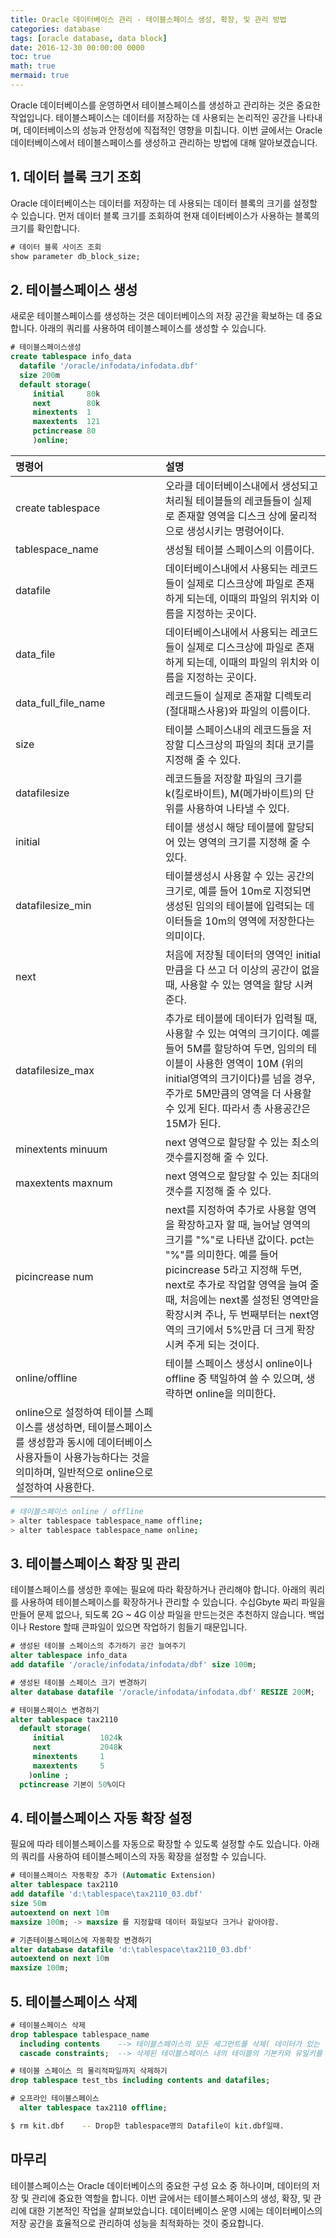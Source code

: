 ```yaml
---
title: Oracle 데이터베이스 관리 - 테이블스페이스 생성, 확장, 및 관리 방법
categories: database
tags: [oracle database, data block]
date: 2016-12-30 00:00:00 0000
toc: true
math: true
mermaid: true
---
```


Oracle 데이터베이스를 운영하면서 테이블스페이스를 생성하고 관리하는 것은 중요한 작업입니다. 
테이블스페이스는 데이터를 저장하는 데 사용되는 논리적인 공간을 나타내며, 데이터베이스의 성능과 안정성에 직접적인 영향을 미칩니다. 
이번 글에서는 Oracle 데이터베이스에서 테이블스페이스를 생성하고 관리하는 방법에 대해 알아보겠습니다.

## 1. 데이터 블록 크기 조회

Oracle 데이터베이스는 데이터를 저장하는 데 사용되는 데이터 블록의 크기를 설정할 수 있습니다. 
먼저 데이터 블록 크기를 조회하여 현재 데이터베이스가 사용하는 블록의 크기를 확인합니다.

```sql
# 데이터 블록 사이즈 조회
show parameter db_block_size; 
```

## 2. 테이블스페이스 생성

새로운 테이블스페이스를 생성하는 것은 데이터베이스의 저장 공간을 확보하는 데 중요합니다. 
아래의 쿼리를 사용하여 테이블스페이스를 생성할 수 있습니다.

```sql
# 테이블스페이스생성
create tablespace info_data
  datafile '/oracle/infodata/infodata.dbf'
  size 200m
  default storage(
     initial     80k
     next        80k
     minextents  1
     maxextents  121
     pctincrease 80
     )online;
```

| 명령어                                                                                                                                                                          | 설명                                                                                                                                                                                                                                                                                                                              |
| :------------------------------------------------------------------------------------------------------------------------------------------------------------------------------ | :-------------------------------------------------------------------------------------------------------------------------------------------------------------------------------------------------------------------------------------------------------------------------------------------------------------------------------- |
| create tablespace                                                                                                                                                               | 오라클 데이터베이스내에서 생성되고 처리될 테이블들의 레코들들이 실제로 존재할 영역을 디스크 상에 물리적으로 생성시키는 명령어이다.                                                                                                                                                                                                |
| tablespace_name                                                                                                                                                                 | 생성될 테이블 스페이스의 이름이다.                                                                                                                                                                                                                                                                                                |
| datafile                                                                                                                                                                        | 데이터베이스내에서 사용되는 레코드들이 실제로 디스크상에 파일로 존재하게 되는데, 이때의 파일의 위치와 이름을 지정하는 곳이다.                                                                                                                                                                                                     |
| data_file                                                                                                                                                                       | 데이터베이스내에서 사용되는 레코드들이 실제로 디스크상에 파일로 존재하게 되는데, 이때의 파일의 위치와 이름을 지정하는 곳이다.                                                                                                                                                                                                     |
| data_full_file_name                                                                                                                                                             | 레코드들이 실제로 존재할 디렉토리(절대패스사용)와 파일의 이름이다.                                                                                                                                                                                                                                                                |
| size                                                                                                                                                                            | 테이블 스페이스내의 레코드들을 저장할 디스크상의 파일의 최대 코기를 지정해 줄 수 있다.                                                                                                                                                                                                                                            |
| datafilesize                                                                                                                                                                    | 레코드들을 저장할 파일의 크기를 k(킬로바이트), M(메가바이트)의 단위를 사용하여 나타낼 수 있다.                                                                                                                                                                                                                                    |
| initial                                                                                                                                                                         | 테이블 생성시 해당 테이블에 할당되어 있는 영역의 크기를 지정해 줄 수 있다.                                                                                                                                                                                                                                                        |
| datafilesize_min                                                                                                                                                                | 테이블생성시 사용할 수 있는 공간의 크기로, 예를 들어 10m로 지정되면 생성된 임의의 테이블에 입력되는 데이터들을 10m의 영역에 저장한다는 의미이다.                                                                                                                                                                                  |
| next                                                                                                                                                                            | 처음에 저장될 데이터의 영역인 initial만큼을 다 쓰고 더 이상의 공간이 없을 때, 사용할 수 있는 영역을 할당 시켜 준다.                                                                                                                                                                                                               |
| datafilesize_max                                                                                                                                                                | 추가로 테이블에 데이터가 입력될 때, 사용할 수 있는 여역의 크기이다. 예를 들어 5M를 할당하여 두면, 임의의 테이블이 사용한 영역이 10M (위의 initial영역의 크기이다)를 넘을 경우, 주가로 5M만큼의 영역을 더 사용할 수 있게 된다. 따라서 총 사용공간은 15M가 된다.                                                                    |
| minextents minuum                                                                                                                                                               | next 영역으로 할당할 수 있는 최소의 갯수를지정해 줄 수 있다.                                                                                                                                                                                                                                                                      |
| maxextents maxnum                                                                                                                                                               | next 영역으로 할당할 수 있는 최대의 갯수를 지정해 줄 수 있다.                                                                                                                                                                                                                                                                     |
| picincrease num                                                                                                                                                                 | next를 지정하여 추가로 사용할 영역을 확장하고자 할 때, 늘어날 영역의 크기를 "%"로 나타낸 값이다. pct는 "%"를 의미한다. 예를 들어 picincrease 5라고 지정해 두면, next로 추가로 작업할 영역을 늘여 줄때, 처음에는 next롤 설정된 영역만을 확장시켜 주나, 두 번째부터는 next영역의 크기에서 5%만큼 더 크게 확장시켜 주게 되는 것이다. |
| online/offline                                                                                                                                                                  | 테이블 스페이스 생성시 online이나 offline 중 택일하여 쓸 수 있으며, 생략하면 online을 의미한다.                                                                                                                                                                                                                                   |
| online으로 설정하여 테이블 스페이스를 생성하면, 테이블스페이스를 생성함과 동시에 데이터베이스 사용자들이 사용가능하다는 것을 의미하며, 일반적으로 online으로 설정하여 사용한다. |

```bash
# 테이블스페이스 online / offline
> alter tablespace tablespace_name offline;
> alter tablespace tablespace_name online;
```

## 3. 테이블스페이스 확장 및 관리

테이블스페이스를 생성한 후에는 필요에 따라 확장하거나 관리해야 합니다. 
아래의 쿼리를 사용하여 테이블스페이스를 확장하거나 관리할 수 있습니다.
수십Gbyte 짜리 파일을 만들어 문제 없으나, 되도록 2G ~ 4G 이상 파일을 만드는것은 추천하지 않습니다.
백업이나 Restore 할때 큰파일이 있으면 작업하기 힘들기 때문입니다.

```sql
# 생성된 테이블 스페이스의 추가하기 공간 늘여주기
alter tablespace info_data
add datafile '/oracle/infodata/infodata/dbf' size 100m;

# 생성된 테이블 스페이스 크기 변경하기
alter database datafile '/oracle/infodata/infodata.dbf' RESIZE 200M;

# 테이블스페이스 변경하기
alter tablespace tax2110
  default storage(
     initial        1024k
     next           2048k
     minextents     1
     maxextents     5
    )online ;
  pctincrease 기본이 50%이다
```

## 4. 테이블스페이스 자동 확장 설정
 
필요에 따라 테이블스페이스를 자동으로 확장할 수 있도록 설정할 수도 있습니다. 
아래의 쿼리를 사용하여 테이블스페이스의 자동 확장을 설정할 수 있습니다.

```sql
# 테이블스페이스 자동확장 추가 (Automatic Extension)
alter tablespace tax2110
add datafile 'd:\tablespace\tax2110_03.dbf'
size 50m
autoextend on next 10m
maxsize 100m; -> maxsize 를 지정할때 데이터 화일보다 크거나 같아야함.

# 기존테이블스페이스에 자동확장 변경하기
alter database datafile 'd:\tablespace\tax2110_03.dbf'
autoextend on next 10m
maxsize 100m;
```

## 5. 테이블스페이스 삭제

```sql
# 테이블스페이스 삭제
drop tablespace tablespace_name
  including contents    --> 테이블스페이스의 모든 세그먼트를 삭제( 데이터가 있는 테이블스페이스는 삭제할수 없다)
  cascade constraints;  --> 삭제된 테이블스페이스 내의 테이블의 기본키와 유일키를 참조하는 다른 테이블스페이스의 테이블로부터 참조무결성 제약 조건을 삭제합니다.

# 테이블 스페이스 의 물리적파일까지 삭제하기
drop tablespace test_tbs including contents and datafiles;

# 오프라인 테이블스페이스
  alter tablespace tax2110 offline;
```

```bash
$ rm kit.dbf    -- Drop한 tablespace명의 Datafile이 kit.dbf일때.
```

## 마무리

테이블스페이스는 Oracle 데이터베이스의 중요한 구성 요소 중 하나이며, 데이터의 저장 및 관리에 중요한 역할을 합니다. 
이번 글에서는 테이블스페이스의 생성, 확장, 및 관리에 대한 기본적인 작업을 살펴보았습니다. 
데이터베이스 운영 시에는 데이터베이스의 저장 공간을 효율적으로 관리하여 성능을 최적화하는 것이 중요합니다.
